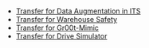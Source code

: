 #

- [Transfer for Data Augmentation in ITS](./transfer1/inference-its-weather-augmentation/inference.md)
- [Transfer for Warehouse Safety](./transfer1/inference-warehouse-mv/inference.md)
- [Transfer for Gr00t-Mimic](./transfer1/gr00t-mimic/inference.md)
- [Transfer for Drive Simulator](./transfer2_5/inference-carla-sdg-augmentation/inference.md)